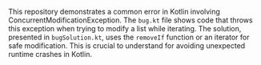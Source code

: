 This repository demonstrates a common error in Kotlin involving ConcurrentModificationException.  The `bug.kt` file shows code that throws this exception when trying to modify a list while iterating. The solution, presented in `bugSolution.kt`, uses the `removeIf` function or an iterator for safe modification.  This is crucial to understand for avoiding unexpected runtime crashes in Kotlin.
